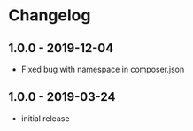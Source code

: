 # Changelog

## 1.0.0 - 2019-12-04

- Fixed bug with namespace in composer.json

## 1.0.0 - 2019-03-24

- initial release

